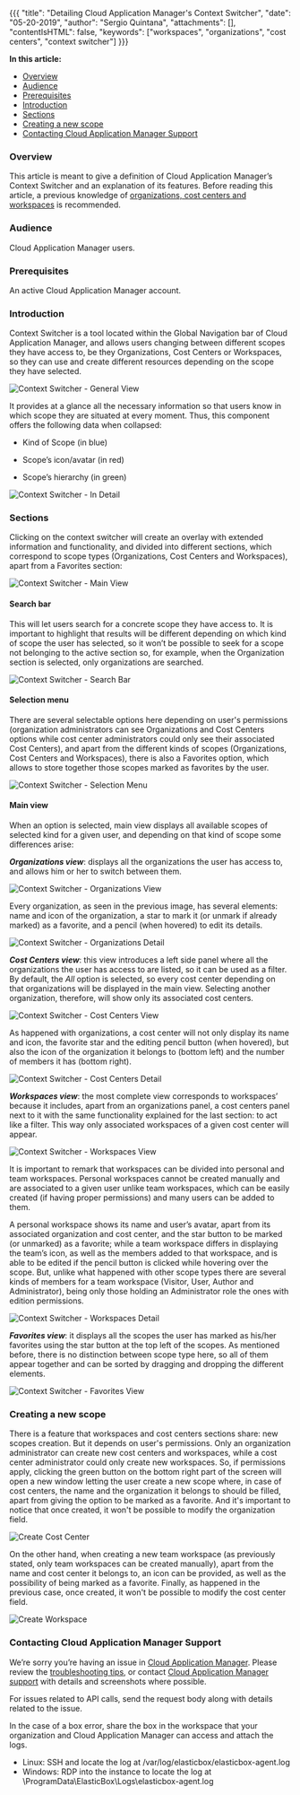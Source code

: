 {{{
"title": "Detailing Cloud Application Manager's Context Switcher",
"date": "05-20-2019",
"author": "Sergio Quintana",
"attachments": [],
"contentIsHTML": false,
"keywords": ["workspaces", "organizations", "cost centers", "context switcher"]
}}}

**In this article:**

* [Overview](#overview)
* [Audience](#audience)
* [Prerequisites](#prerequisites)
* [Introduction](#introduction)
* [Sections](#sections)
* [Creating a new scope](#creating-a-new-scope)
* [Contacting Cloud Application Manager Support](#contacting-cloud-application-manager-support)

### Overview

This article is meant to give a definition of Cloud Application Manager’s Context Switcher and an explanation of its features. Before reading this article, a previous knowledge of [organizations, cost centers and workspaces](workspaces-and-collaboration.md) is recommended. 

### Audience

Cloud Application Manager users.

### Prerequisites

An active Cloud Application Manager account.

### Introduction

Context Switcher is a tool located within the Global Navigation bar of Cloud Application Manager, and allows users changing between different scopes they have access to, be they Organizations, Cost Centers or Workspaces, so they can use and create different resources depending on the scope they have selected.

![Context Switcher - General View](../../images/cloud-application-manager/context-switcher.png)

It provides at a glance all the necessary information so that users know in which scope they are situated at every moment. Thus, this component offers the following data when collapsed:

* Kind of Scope (in blue)

* Scope’s icon/avatar (in red)

* Scope’s hierarchy (in green)

![Context Switcher - In Detail](../../images/cloud-application-manager/context-switcher-detail.png)

### Sections

Clicking on the context switcher will create an overlay with extended information and functionality, and divided into different sections, which correspond to scope types (Organizations, Cost Centers and Workspaces), apart from a Favorites section:

![Context Switcher - Main View](../../images/cloud-application-manager/context-switcher-general.png)

#### Search bar

This will let users search for a concrete scope they have access to. It is important to highlight that results will be different depending on which kind of scope the user has selected, so it won’t be possible to seek for a scope not belonging to the active section so, for example, when the Organization section is selected, only organizations are searched.

![Context Switcher - Search Bar](../../images/cloud-application-manager/context-switcher-search-bar.png)

#### Selection menu

There are several selectable options here depending on user's permissions (organization administrators can see Organizations and Cost Centers options while cost center administrators could only see their associated Cost Centers), and apart from the different kinds of scopes (Organizations, Cost Centers and Workspaces), there is also a Favorites option, which allows to store together those scopes marked as favorites by the user. 

![Context Switcher - Selection Menu](../../images/cloud-application-manager/context-switcher-selection-menu.png)

#### Main view

When an option is selected, main view displays all available scopes of selected kind for a given user, and depending on that kind of scope some differences arise:

***Organizations view***: displays all the organizations the user has access to, and allows him or her to switch between them.

![Context Switcher - Organizations View](../../images/cloud-application-manager/context-switcher-org-view.png)

Every organization, as seen in the previous image, has several elements: name and icon of the organization, a star to mark it (or unmark if already marked) as a favorite, and a pencil (when hovered) to edit its details.

![Context Switcher - Organizations Detail](../../images/cloud-application-manager/context-switcher-org-detail.png)

***Cost Centers view***: this view introduces a left side panel where all the organizations the user has access to are listed, so it can be used as a filter. By default, the *All* option is selected, so every cost center depending on that organizations will be displayed in the main view. Selecting another organization, therefore, will show only its associated cost centers.

![Context Switcher - Cost Centers View](../../images/cloud-application-manager/context-switcher-cc-view.png)

As happened with organizations, a cost center will not only display its name and icon, the favorite star and the editing pencil button (when hovered), but also the icon of the organization it belongs to (bottom left) and the number of members it has (bottom right).

![Context Switcher - Cost Centers Detail](../../images/cloud-application-manager/context-switcher-cc-detail.png)

***Workspaces view***: the most complete view corresponds to workspaces’ because it includes, apart from an organizations panel, a cost centers panel next to it with the same functionality explained for the last section: to act like a filter. This way only associated workspaces of a given cost center will appear.

![Context Switcher - Workspaces View](../../images/cloud-application-manager/context-switcher-ws-view.png)

It is important to remark that workspaces can be divided into personal and team workspaces. Personal workspaces cannot be created manually and are associated to a given user unlike team workspaces, which can be easily created (if having proper permissions) and many users can be added to them.

A personal workspace shows its name and user’s avatar, apart from its associated organization and cost center, and the star button to be marked (or unmarked) as a favorite; while a team workspace differs in displaying the team’s icon, as well as the members added to that workspace, and is able to be edited if the pencil button is clicked while hovering over the scope. But, unlike what happened with other scope types there are several kinds of members for a team workspace (Visitor, User, Author and Administrator), being only those holding an Administrator role the ones with edition permissions. 

![Context Switcher - Workspaces Detail](../../images/cloud-application-manager/context-switcher-ws-detail.png)

***Favorites view***: it displays all the scopes the user has marked as his/her favorites using the star button at the top left of the scopes. As mentioned before, there is no distinction between scope type here, so all of them appear together and can be sorted by dragging and dropping the different elements.

![Context Switcher - Favorites View](../../images/cloud-application-manager/context-switcher-favorites-view.png)

### Creating a new scope

There is a feature that workspaces and cost centers sections share: new scopes creation. But it depends on user's permissions. Only an organization administrator can create new cost centers and workspaces, while a cost center administrator could only create new workspaces. So, if permissions apply, clicking the green button on the bottom right part of the screen will open a new window letting the user create a new scope where, in case of cost centers, the name and the organization it belongs to should be filled, apart from giving the option to be marked as a favorite. And it's important to notice that once created, it won't be possible to modify the organization field.

![Create Cost Center](../../images/cloud-application-manager/workspace-and-sharing5.png)

On the other hand, when creating a new team workspace (as previously stated, only team workspaces can be created manually), apart from the name and cost center it belongs to, an icon can be provided, as well as the possibility of being marked as a favorite. Finally, as happened in the previous case, once created, it won't be possible to modify the cost center field.

![Create Workspace](../../images/cloud-application-manager/workspace-and-sharing4.png)

### Contacting Cloud Application Manager Support

We’re sorry you’re having an issue in [Cloud Application Manager](https://www.ctl.io/cloud-application-manager/). Please review the [troubleshooting tips](../Troubleshooting/troubleshooting-tips.md), or contact [Cloud Application Manager support](mailto:incident@CenturyLink.com) with details and screenshots where possible.

For issues related to API calls, send the request body along with details related to the issue.

In the case of a box error, share the box in the workspace that your organization and Cloud Application Manager can access and attach the logs.

* Linux: SSH and locate the log at /var/log/elasticbox/elasticbox-agent.log
* Windows: RDP into the instance to locate the log at \ProgramData\ElasticBox\Logs\elasticbox-agent.log